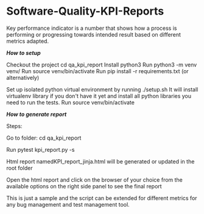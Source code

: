 # Software-Quality-KPI-Reports

Key performance indicator is a number that shows how a process is performing or progressing towards intended result based on different metrics adapted.

***How to setup***

Checkout the project
cd qa_kpi_report
Install python3
Run python3 -m venv venv/
Run source venv/bin/activate
Run pip install -r requirements.txt
(or alternatively)

Set up isolated python virtual environment by running ./setup.sh
It will install virtualenv library if you don't have it yet and install all python libraries you need to run the tests.
Run source venv/bin/activate

***How to generate report***

Steps:

Go to folder: cd qa_kpi_report

Run pytest kpi_report.py -s

Html report namedKPI_report_jinja.html will be generated or updated in the root folder

Open the html report and click on the browser of your choice from the available options on the right side panel to see the final report

This is just a sample and the script can be extended for different metrics for any bug management and test management tool.
